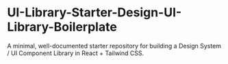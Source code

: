 # UI-Library-Starter-Design-UI-Library-Boilerplate
A minimal, well-documented starter repository for building a Design System / UI Component Library in React + Tailwind CSS.
